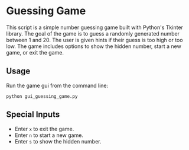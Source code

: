 # Guessing Game

This script is a simple number guessing game built with Python's Tkinter library. The goal of the game is to guess a randomly generated number between 1 and 20. The user is given hints if their guess is too high or too low. The game includes options to show the hidden number, start a new game, or exit the game.

## Usage
Run the game gui from the command line:
```
python gui_guessing_game.py
```

## Special Inputs
* Enter `x` to exit the game.
* Enter `n` to start a new game.
* Enter `s` to show the hidden number.
